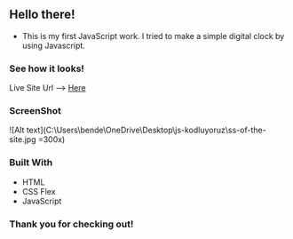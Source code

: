 ## Hello there!

- This is my first JavaScript work. I tried to make a simple digital clock by using Javascript. 

### See how it looks!
Live Site Url --> [Here]()

### ScreenShot
![Alt text](C:\Users\bende\OneDrive\Desktop\js-kodluyoruz\ss-of-the-site.jpg =300x)

### Built With
- HTML
- CSS Flex
- JavaScript

### Thank you for checking out!


